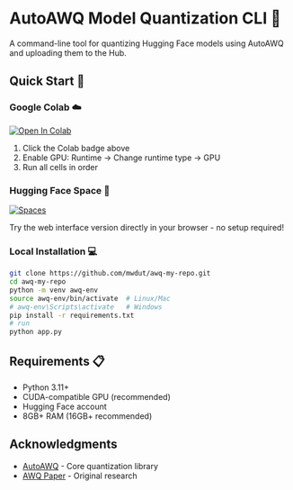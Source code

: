 # AutoAWQ Model Quantization CLI 🚀

A command-line tool for quantizing Hugging Face models using AutoAWQ and uploading them to the Hub.

## Quick Start 👾

### Google Colab ☁️
[![Open In Colab](https://colab.research.google.com/assets/colab-badge.svg)](https://colab.research.google.com/drive/1gaoafIrAj60pvByFbN5iqTBySyhW6zEN?usp=sharing)

1. Click the Colab badge above
2. Enable GPU: Runtime → Change runtime type → GPU
3. Run all cells in order

### Hugging Face Space 🤗
[![Spaces](https://huggingface.co/datasets/huggingface/badges/resolve/main/open-in-hf-spaces-sm.svg)](https://huggingface.co/spaces/mwdut/awq-my-repo)

Try the web interface version directly in your browser - no setup required!

### Local Installation 💻
```bash
git clone https://github.com/mwdut/awq-my-repo.git
cd awq-my-repo
python -m venv awq-env
source awq-env/bin/activate  # Linux/Mac
# awq-env\Scripts\activate   # Windows
pip install -r requirements.txt
# run
python app.py
```

## Requirements 📋

- Python 3.11+
- CUDA-compatible GPU (recommended)
- Hugging Face account
- 8GB+ RAM (16GB+ recommended)

## Acknowledgments

- [AutoAWQ](https://github.com/casper-hansen/AutoAWQ) - Core quantization library
- [AWQ Paper](https://arxiv.org/abs/2306.00978) - Original research
